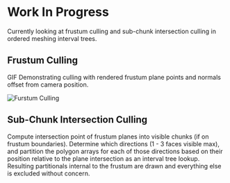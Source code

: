 # Work In Progress

Currently looking at frustum culling and sub-chunk intersection culling in ordered meshing
interval trees.

## Frustum Culling

GIF Demonstrating culling with rendered frustum plane points and normals offset from camera position.

![Furstum Culling](./frustum_culling.gif)

## Sub-Chunk Intersection Culling

Compute intersection point of frustum planes into visible chunks (if on frustum boundaries).
Determine which directions (1 - 3 faces visible max), and partition the polygon arrays for
each of those directions based on their position relative to the plane intersection as an
interval tree lookup. Resulting partitionals internal to the frustum are drawn and everything
else is excluded without concern.
